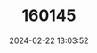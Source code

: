 ---
title: "160145"
category: "Aphnaeus argyrocyclus"
draft: false
date: 2024-02-22 13:03:52
languages:
  English: ["Rare Silver-spot"]
---